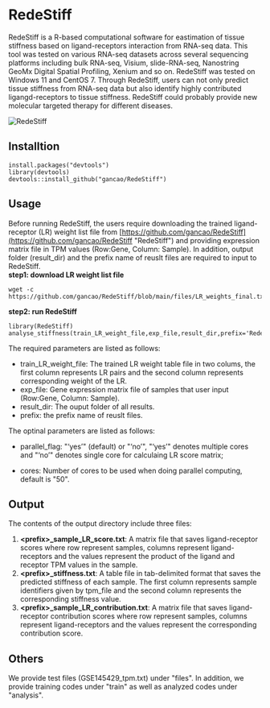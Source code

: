 # RedeStiff #


RedeStiff is a R-based computational software for eastimation of tissue stiffness based on ligand-receptors interaction from RNA-seq data. This tool was tested on various RNA-seq datasets across several sequencing platforms including bulk RNA-seq, Visium, slide-RNA-seq, Nanostring GeoMx Digital Spatial Profiling, Xenium and so on. RedeStiff was tested on Windows 11 and CentOS 7. Through RedeStiff, users can not only predict tissue stiffness from RNA-seq data but also identify highly contributed ligangd-receptors to tissue stiffness. RedeStiff could probably provide new molecular targeted therapy for different diseases.

![RedeStiff](https://github.com/gancao/RedeStiff/blob/main/files/RedeStiff.png)

## Installtion ##

    install.packages("devtools")
	library(devtools)
    devtools::install_github("gancao/RedeStiff")

## Usage ##
Before running RedeStiff, the users require downloading the trained ligand-receptor (LR) weight list file from [https://github.com/gancao/RedeStiff](https://github.com/gancao/RedeStiff "RedeStiff") and providing expression matrix file in TPM values (Row:Gene, Column: Sample).  In addition, output folder (result\_dir) and the prefix name of reuslt files are required to input to RedeStiff. <br>
**step1: download LR weight list file** <br>

    wget -c https://github.com/gancao/RedeStiff/blob/main/files/LR_weights_final.txt

**step2: run RedeStiff** <br>

    library(RedeStiff)
    analyse_stiffness(train_LR_weight_file,exp_file,result_dir,prefix='RedeStiff',parallel_flag='yes',cores=50)

The required parameters are listed as follows:

- train\_LR\_weight_file: The trained LR weight table file in two colums, the first column represents LR pairs and the second column represents corresponding weight of the LR.
- exp_file: Gene expression matrix file of samples that user input (Row:Gene, Column: Sample).
- result\_dir: The ouput folder of all results.
- prefix: the prefix name of reuslt files.
    
The optinal parameters are listed as follows: <br> 

- parallel\_flag: "‘yes’" (default) or "‘no’", "‘yes’" denotes multiple cores and "‘no’" denotes single core for calculaing LR score matrix; <br>

- cores: Number of cores to be used when doing parallel computing, default is "50". <br>

## Output ##
The contents of the output directory include three files: <br>
1. **<prefix\>\_sample\_LR_score.txt**: A matrix file that saves ligand-receptor scores where row represent samples, columns represent ligand-receptors and the values represent the product of the ligand and receptor TPM values in the sample. <br>
2. **<prefix\>\_stiffness.txt**: A table file in tab-delimited format that saves the predicted stiffness of each sample. The first column represents sample identifiers given by tpm\_file and the second column represents the corresponding stiffness value. <br>
3. **<prefix\>\_sample\_LR\_contribution.txt**: A matrix file that saves ligand-receptor  contribution scores where row represent samples, columns represent ligand-receptors and the values represent the corresponding contribution score. <br>

## Others ##
We provide test files (GSE145429_tpm.txt) under "files". In addition, we provide training codes under "train" as well as analyzed codes under "analysis".



